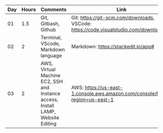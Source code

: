 | Day | Hours | Comments | Link |
|--|--|--|--|
|01|1.5|Git, Gitbash, Github|Git: https://git-scm.com/downloads, VSCode: https://code.visualstudio.com/download| |
|02|2|Terminal, VScode, Markdown language|Markdown: https://stackedit.io/app#|
|03|2|AWS, Virtual Machine EC2, SSH and Instance access, Install LAMP, Website Editing | AWS: https://us-east-1.console.aws.amazon.com/console/home?region=us-east-1